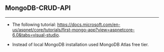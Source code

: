 ## MongoDB-CRUD-API
<hr/>

- The following tutorial: https://docs.microsoft.com/en-us/aspnet/core/tutorials/first-mongo-app?view=aspnetcore-6.0&tabs=visual-studio. 

- Instead of local MongoDB installation used MongoDB Atlas free tier.

